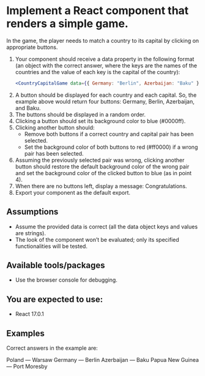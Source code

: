 # Implement a React component that renders a simple game.
In the game, the player needs to match a country to its capital by clicking on appropriate buttons.

1. Your component should receive a data property in the following format (an object with the correct answer,
where the keys are the names of the countries and the value of each key is the capital of the country):
    ```jsx
    <CountryCapitalGame data={{ Germany: "Berlin", Azerbaijan: "Baku" }} />
    ```
2. A button should be displayed for each country and each capital. So, the example above would return four buttons:
Germany, Berlin, Azerbaijan, and Baku.
3. The buttons should be displayed in a random order.
4. Clicking a button should set its background color to blue (#0000ff).
5. Clicking another button should:
   - Remove both buttons if a correct country and capital pair has been selected.
   - Set the background color of both buttons to red (#ff0000) if a wrong pair has been selected.
6. Assuming the previously selected pair was wrong, clicking another button should restore the default background color of the wrong pair and set the background color of the clicked button to blue (as in point 4).
7. When there are no buttons left, display a message: Congratulations.
8. Export your component as the default export.

## Assumptions
- Assume the provided data is correct (all the data object keys and values are strings).
- The look of the component won’t be evaluated; only its specified functionalities will be tested.

## Available tools/packages
- Use the browser console for debugging.

## You are expected to use:
- React 17.0.1

## Examples
Correct answers in the example are:

Poland — Warsaw
Germany — Berlin
Azerbaijan — Baku
Papua New Guinea — Port Moresby